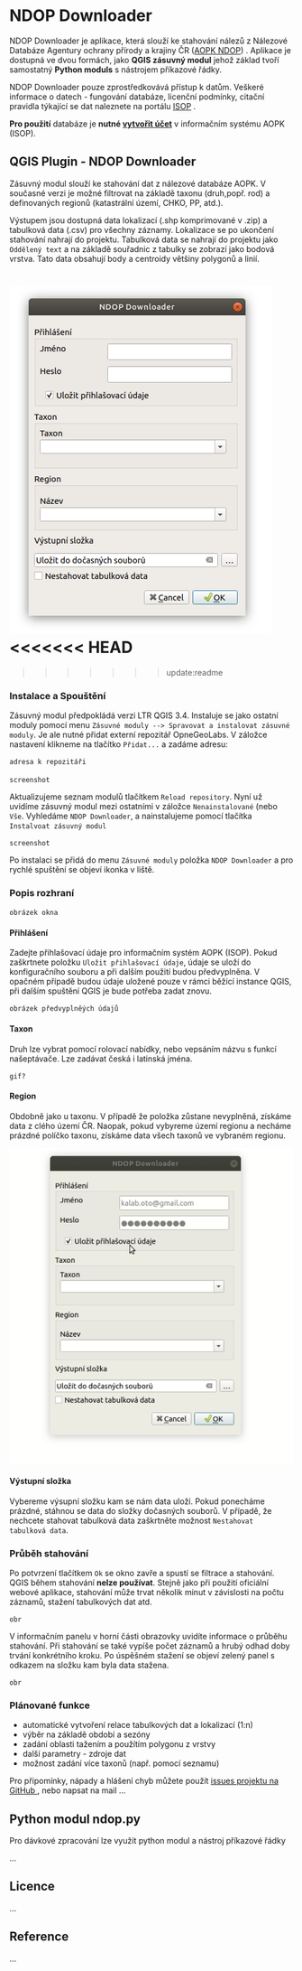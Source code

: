 # NDOP Downloader

NDOP Downloader je aplikace, která slouží ke stahování nálezů z Nálezové
Databáze Agentury ochrany přírody a krajiny ČR ([AOPK NDOP](https://portal.nature.cz/nd/))
. Aplikace je dostupná ve dvou formách, jako **QGIS zásuvný modul** jehož
základ tvoří samostatný **Python moduls** s nástrojem příkazové řádky.

NDOP Downloader pouze zprostředkovává přístup k datům. Veškeré informace
o datech - fungování databáze, licenční podmínky, citační pravidla týkající
se dat naleznete na portálu
[ISOP](https://portal.nature.cz/publik_syst/ctihtmlpage.php?what=1021&nabidka=rozbalitModul&modulID=21)
.

**Pro použití** databáze je **nutné
[vytvořit účet](https://idm.nature.cz/idm/#/registration)** v informačním
systému AOPK (ISOP).


## QGIS Plugin - NDOP Downloader
Zásuvný modul slouží ke stahování dat z nálezové databáze AOPK. V
současné verzi je možné filtrovat na základě taxonu (druh,popř. rod)
a definovaných regionů (katastrální území, CHKO, PP, atd.).

Výstupem jsou dostupná data lokalizací (.shp komprimované v .zip)
a tabulková data (.csv) pro všechny záznamy. Lokalizace se po ukončení
stahování nahrají do projektu. Tabulková data se nahrají do projektu
jako `Oddělený text` a na základě souřadnic z tabulky se zobrazí jako
bodová vrstva. Tato data obsahují body a centroidy většiny polygonů a
linií.

![](static/images/dialog.png)
<<<<<<< HEAD
=======

>>>>>>> update:readme

### Instalace a Spouštění

Zásuvný modul předpokládá verzi LTR QGIS 3.4. Instaluje se jako ostatní
moduly pomocí menu `Zásuvné moduly --> Spravovat a instalovat zásuvné moduly`.
Je ale nutné přidat externí repozitář OpneGeoLabs. V záložce nastavení klikneme
na tlačítko `Přidat...` a zadáme adresu:

    adresa k repozitáři

    screenshot

Aktualizujeme seznam modulů tlačítkem `Reload repository`. Nyní už uvidíme
zásuvný modul mezi ostatními v záložce `Nenainstalované` (nebo `Vše`.
Vyhledáme `NDOP Downloader`, a nainstalujeme pomocí tlačítka
`Instalvoat zásuvný modul`

    screenshot

Po instalaci se přidá do menu `Zásuvné moduly` položka `NDOP Downloader`
a pro rychlé spuštění se objeví ikonka v liště.

### Popis rozhraní

    obrázek okna


#### Přihlášení

Zadejte přihlašovací údaje pro informačním systém AOPK (ISOP). Pokud
zaškrtnete položku `Uložit přihlašovací údaje`, údaje se uloží do
konfiguračního souboru a při dalším použití budou předvyplněna. V opačném
případě budou údaje uložené pouze v rámci běžící instance QGIS, při dalším
spuštění QGIS je bude potřeba zadat znovu.

    obrázek předvyplněých údajů

#### Taxon

Druh lze vybrat pomocí rolovací nabídky, nebo vepsáním názvu s funkcí
našeptávače. Lze zadávat česká i latinská jména.

    gif?

#### Region

Obdobně jako u taxonu. V případě že položka zůstane nevyplněná, získáme
data z clého území ČR. Naopak, pokud vybyreme území regionu a necháme
prázdné políčko taxonu, získáme data všech taxonů ve vybraném regionu.

![](static/images/filter_taxon.gif)

#### Výstupní složka


Vybereme výsupní složku kam se nám data uloží. Pokud ponecháme prázdné,
stáhnou se data do složky dočasných souborů. V případě, že nechcete
stahovat tabulková data zaškrtněte možnost `Nestahovat tabulková data`.

### Průběh stahování

Po potvrzení tlačítkem `Ok` se okno zavře a spustí se filtrace a
stahování. QGIS během stahování **nelze používat**. Stejně jako při
použití oficiální webové aplikace, stahování může trvat několik minut v
závislosti na počtu záznamů, stažení tabulkových dat atd.

    obr

V informačním panelu v horní části obrazovky uvidíte informace o průběhu
stahování. Při stahování se také vypíše počet záznamů a hrubý odhad doby
trvání konkrétního kroku. Po úspěšném stažení se objeví zelený panel s
odkazem na složku kam byla data stažena.

    obr

### Plánované funkce

- automatické vytvoření relace tabulkových dat a lokalizací (1:n)
- výběr na základě období a sezóny
- zadání oblasti tažením a použítím polygonu z vrstvy
- další parametry - zdroje dat
- možnost zadání více taxonů (např. pomocí seznamu)


Pro připomínky, nápady a hlášení chyb můžete použít [issues projektu na GitHub ](https://github.com/OpenGeoLabs/qgis-ndop-downloader/issues), nebo napsat na
mail ...

## Python modul ndop.py

Pro dávkové zpracování lze využít python modul a nástroj příkazové řádky

...
## Licence
...
## Reference
...
